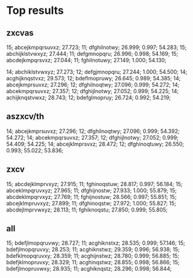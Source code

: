 # Top results

## zxcvas

15; abcejkmpqrsuvxz; 27.723; 11; dfghilnotwy; 26.999; 0.997; 54.283;
15; abchijklstvwxyz; 27.444; 11; defgmnopqru; 26.996; 0.998; 54.169;
15; abcdejkmpqrsvxz; 27.044; 11; fghilnotuwy; 27.149; 1.000; 54.130;

14; abchiklstvwxyz; 27.273; 12; defgjmnopqru; 27.244; 1.000; 54.500;
14; acghijknqstvxz; 29.573; 12; bdeflmopruwy; 26.645; 0.989; 54.385;
14; abcejkmprsuvxz; 27.296; 12; dfghilnoqtwy; 27.096; 0.999; 54.272;
14; abcekmpqrsuvxz; 27.357; 12; dfghijlnotwy; 27.052; 0.999; 54.225;
14; achijknqstvwxz; 28.743; 12; bdefglmopruy; 26.724; 0.992; 54.219;

## aszxcv/th

14; abcejkmprsuvxz; 27.296; 12; dfghilnoqtwy; 27.096; 0.999; 54.392; 54.272;
14; abcekmpqrsuvxz; 27.357; 12; dfghijlnotwy; 27.052; 0.999; 54.409; 54.225;
14; abcejklmprsvxz; 28.472; 12; dfghinoqtuwy; 26.550; 0.993; 55.022; 53.836;

## zxcv

15; abcdejklmprvxyz; 27.915; 11; fghinoqstuw; 28.817; 0.997; 56.184;
15; abceklmpqruvxyz; 27.965; 11; dfghijnostw; 27.933; 1.000; 55.879;
15; abcdeklmpqrvxyz; 27.769; 11; fghijnostuw; 28.566; 0.997; 55.851;
15; abcejklmpruvxyz; 27.899; 11; dfghinoqstw; 27.972; 1.000; 55.827;
15; abcdejlmprvwxyz; 28.113; 11; fghiknoqstu; 27.850; 0.999; 55.805;

## all

15; bdefjlmopqruvwy; 28.727; 11; acghiknstxz; 28.535; 0.999; 57.146;
15; bdefjlmopqruvxy; 28.253; 11; acghiknstwz; 29.359; 0.996; 56.938;
15; bdefklmopqruvxy; 28.359; 11; acghijnstwz; 28.780; 0.999; 56.885;
15; bdefjklmopruvxy; 28.329; 11; acghinqstwz; 28.855; 0.998; 56.866;
15; bdefjlmopruvwxy; 28.935; 11; acghiknqstz; 28.296; 0.998; 56.844;

